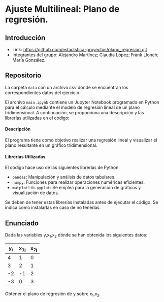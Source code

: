 # Ajuste Multilineal: Plano de regresión.

## Introducción
- Link: https://github.com/estadistica-proyectos/plano_regresion.git
- Integrantes del grupo: Alejandro Martínez; Claudia López; Frank Llonch; María González.

## Repositorio
La carpeta `data` con un archivo *csv* dónde se encuentran los correspondientes datos del ejercicio.

El archivo `main.ipynb` contiene un Jupyter Notebook programado en Python para el cálculo mediante el modelo de regresión lineal de un plano tridimensional. A continuación, se proporciona una descripción y las librerías utilizadas en el código:

#### **Descripción**
El programa tiene como objetivo realizar una regresión lineal y visualizar el plano resultante en un gráfico tridimensional.

#### **Librerías Utilizadas**
El código hace uso de las siguientes librerías de Python:

- `pandas`: Manipulación y análisis de datos tabulares.
- `numpy`: Funciones para realizar operaciones numéricas eficientes.
- `matplotlib.pyplot`: Se emplea para la generación de gráficos y visualización de datos.

Se deben de tener estas librerías instaladas antes de ejecutar el código. Se indica como instalarlas en caso de no tenerlas.


## Enunciado
Dada las variables y,x<sub>1</sub>,x<sub>2</sub> dónde se han obtenida los siguientes datos: </br>

| y<sub>i</sub> | x<sub>1j</sub> | x<sub>2j</sub> |
|----------------|----------------|----------------|
| 4              | 1              | 0              |
| 3              | 2              | 1              |
| -2             | -1             | 2              |
| -3             | 0              | 3              |

Obtener el plano de regresión de y sobre x<sub>1</sub>,x<sub>2</sub>.
